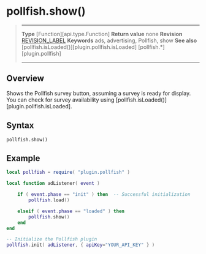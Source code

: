 # pollfish.show()

> --------------------- ------------------------------------------------------------------------------------------
> __Type__              [Function][api.type.Function]
> __Return value__      none
> __Revision__          [REVISION_LABEL](REVISION_URL)
> __Keywords__          ads, advertising, Pollfish, show
> __See also__          [pollfish.isLoaded()][plugin.pollfish.isLoaded]
>						[pollfish.*][plugin.pollfish]
> --------------------- ------------------------------------------------------------------------------------------


## Overview

Shows the Pollfish survey button, assuming a survey is ready for display. You can check for survey availability using [pollfish.isLoaded()][plugin.pollfish.isLoaded].


## Syntax

	pollfish.show()

## Example

``````lua
local pollfish = require( "plugin.pollfish" )

local function adListener( event )

	if ( event.phase == "init" ) then  -- Successful initialization
        pollfish.load()

    elseif ( event.phase == "loaded" ) then
		pollfish.show()
    end
end

-- Initialize the Pollfish plugin
pollfish.init( adListener, { apiKey="YOUR_API_KEY" } )
``````
